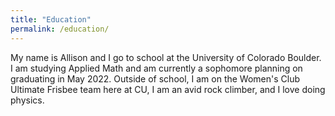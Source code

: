 ```yaml
---
title: "Education"
permalink: /education/
---
```


My name is Allison and I go to school at the University of Colorado Boulder. I am studying Applied Math and am currently a sophomore planning on graduating in May 2022. Outside of school, I am on the Women's Club Ultimate Frisbee team here at CU, I am an avid rock climber, and I love doing physics.